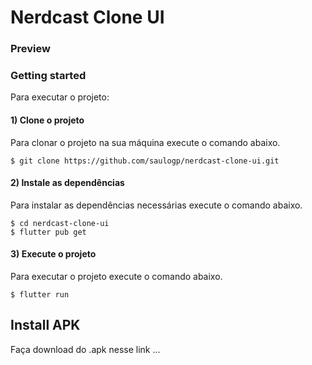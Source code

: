 # Nerdcast Clone UI

### Preview



### Getting started

Para executar o projeto:

#### 1) Clone o projeto

Para clonar o projeto na sua máquina execute o comando abaixo.

```
$ git clone https://github.com/saulogp/nerdcast-clone-ui.git
```

#### 2) Instale as dependências

Para instalar as dependências necessárias  execute o comando abaixo.

```
$ cd nerdcast-clone-ui
$ flutter pub get
```

#### 3) Execute o projeto

Para executar o projeto execute o comando abaixo.

```
$ flutter run
```

## Install APK

Faça download do .apk nesse link ...

